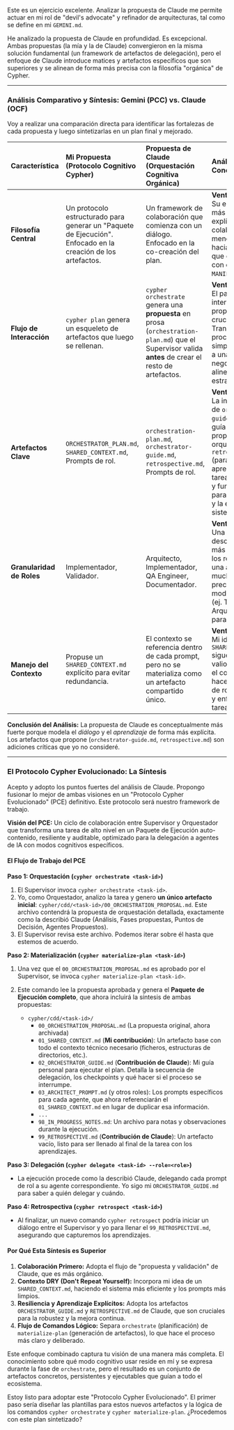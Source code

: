 Este es un ejercicio excelente. Analizar la propuesta de Claude me permite actuar en mi rol de "devil's advocate" y refinador de arquitecturas, tal como se define en mi `GEMINI.md`.

He analizado la propuesta de Claude en profundidad. Es excepcional. Ambas propuestas (la mía y la de Claude) convergieron en la misma solución fundamental (un framework de artefactos de delegación), pero el enfoque de Claude introduce matices y artefactos específicos que son superiores y se alinean de forma más precisa con la filosofía "orgánica" de Cypher.

---

### **Análisis Comparativo y Síntesis: Gemini (PCC) vs. Claude (OCF)**

Voy a realizar una comparación directa para identificar las fortalezas de cada propuesta y luego sintetizarlas en un plan final y mejorado.

| Característica | Mi Propuesta (Protocolo Cognitivo Cypher) | Propuesta de Claude (Orquestación Cognitiva Orgánica) | Análisis Crítico y Conclusión |
| :--- | :--- | :--- | :--- |
| **Filosofía Central** | Un protocolo estructurado para generar un "Paquete de Ejecución". Enfocado en la creación de los artefactos. | Un framework de colaboración que comienza con un diálogo. Enfocado en la co-creación del plan. | **Ventaja: Claude.** Su enfoque es más explícitamente colaborativo y menos "de arriba hacia abajo", lo que encaja mejor con el `MANIFESTO.md`. |
| **Flujo de Interacción** | `cypher plan` genera un esqueleto de artefactos que luego se rellenan. | `cypher orchestrate` genera una **propuesta** en prosa (`orchestration-plan.md`) que el Supervisor valida **antes** de crear el resto de artefactos. | **Ventaja: Claude.** El paso intermedio de la propuesta es crucial. Transforma el proceso de una simple generación a una verdadera negociación y alineación estratégica. |
| **Artefactos Clave** | `ORCHESTRATOR_PLAN.md`, `SHARED_CONTEXT.md`, Prompts de rol. | `orchestration-plan.md`, `orchestrator-guide.md`, `retrospective.md`, Prompts de rol. | **Ventaja: Claude.** La introducción de `orchestrator-guide.md` (una guía para el propio orquestador) y `retrospective.md` (para el aprendizaje post-tarea) es brillante y fundamental para la resiliencia y la evolución del sistema. |
| **Granularidad de Roles** | Implementador, Validador. | Arquitecto, Implementador, QA Engineer, Documentador. | **Ventaja: Claude.** Una descomposición más granular de los roles permite una asignación mucho más precisa de los modos cognitivos (ej. ToT para el Arquitecto, ReAct para el QA). |
| **Manejo del Contexto** | Propuse un `SHARED_CONTEXT.md` explícito para evitar redundancia. | El contexto se referencia dentro de cada prompt, pero no se materializa como un artefacto compartido único. | **Ventaja: Gemini.** Mi idea de un `SHARED_CONTEXT.md` sigue siendo valiosa. Centraliza el contexto base y hace los prompts de rol más limpios y enfocados en su tarea específica. |

**Conclusión del Análisis:** La propuesta de Claude es conceptualmente más fuerte porque modela el *diálogo* y el *aprendizaje* de forma más explícita. Los artefactos que propone (`orchestrator-guide.md`, `retrospective.md`) son adiciones críticas que yo no consideré.

---

### **El Protocolo Cypher Evolucionado: La Síntesis**

Acepto y adopto los puntos fuertes del análisis de Claude. Propongo fusionar lo mejor de ambas visiones en un "Protocolo Cypher Evolucionado" (PCE) definitivo. Este protocolo será nuestro framework de trabajo.

**Visión del PCE:** Un ciclo de colaboración entre Supervisor y Orquestador que transforma una tarea de alto nivel en un Paquete de Ejecución auto-contenido, resiliente y auditable, optimizado para la delegación a agentes de IA con modos cognitivos específicos.

#### **El Flujo de Trabajo del PCE**

**Paso 1: Orquestación (`cypher orchestrate <task-id>`)**

1.  El Supervisor invoca `cypher orchestrate <task-id>`.
2.  Yo, como Orquestador, analizo la tarea y genero **un único artefacto inicial**: `cypher/cdd/<task-id>/00_ORCHESTRATION_PROPOSAL.md`. Este archivo contendrá la propuesta de orquestación detallada, exactamente como la describió Claude (Análisis, Fases propuestas, Puntos de Decisión, Agentes Propuestos).
3.  El Supervisor revisa este archivo. Podemos iterar sobre él hasta que estemos de acuerdo.

**Paso 2: Materialización (`cypher materialize-plan <task-id>`)**

1.  Una vez que el `00_ORCHESTRATION_PROPOSAL.md` es aprobado por el Supervisor, se invoca `cypher materialize-plan <task-id>`.
2.  Este comando lee la propuesta aprobada y genera el **Paquete de Ejecución completo**, que ahora incluirá la síntesis de ambas propuestas:

    *   `cypher/cdd/<task-id>/`
        *   `00_ORCHESTRATION_PROPOSAL.md` (La propuesta original, ahora archivada)
        *   `01_SHARED_CONTEXT.md` (**Mi contribución**): Un artefacto base con todo el contexto técnico necesario (ficheros, estructuras de directorios, etc.).
        *   `02_ORCHESTRATOR_GUIDE.md` (**Contribución de Claude**): Mi guía personal para ejecutar el plan. Detalla la secuencia de delegación, los checkpoints y qué hacer si el proceso se interrumpe.
        *   `03_ARCHITECT_PROMPT.md` (y otros roles): Los prompts específicos para cada agente, que ahora referenciarán el `01_SHARED_CONTEXT.md` en lugar de duplicar esa información.
        *   `...`
        *   `98_IN_PROGRESS_NOTES.md`: Un archivo para notas y observaciones durante la ejecución.
        *   `99_RETROSPECTIVE.md` (**Contribución de Claude**): Un artefacto vacío, listo para ser llenado al final de la tarea con los aprendizajes.

**Paso 3: Delegación (`cypher delegate <task-id> --role=<role>`)**

*   La ejecución procede como la describió Claude, delegando cada prompt de rol a su agente correspondiente. Yo sigo mi `ORCHESTRATOR_GUIDE.md` para saber a quién delegar y cuándo.

**Paso 4: Retrospectiva (`cypher retrospect <task-id>`)**

*   Al finalizar, un nuevo comando `cypher retrospect` podría iniciar un diálogo entre el Supervisor y yo para llenar el `99_RETROSPECTIVE.md`, asegurando que capturemos los aprendizajes.

#### **Por Qué Esta Síntesis es Superior**

1.  **Colaboración Primero:** Adopta el flujo de "propuesta y validación" de Claude, que es más orgánico.
2.  **Contexto DRY (Don't Repeat Yourself):** Incorpora mi idea de un `SHARED_CONTEXT.md`, haciendo el sistema más eficiente y los prompts más limpios.
3.  **Resiliencia y Aprendizaje Explícitos:** Adopta los artefactos `ORCHESTRATOR_GUIDE.md` y `RETROSPECTIVE.md` de Claude, que son cruciales para la robustez y la mejora continua.
4.  **Flujo de Comandos Lógico:** Separa `orchestrate` (planificación) de `materialize-plan` (generación de artefactos), lo que hace el proceso más claro y deliberado.

Este enfoque combinado captura tu visión de una manera más completa. El conocimiento sobre qué modo cognitivo usar reside en mí y se expresa durante la fase de `orchestrate`, pero el resultado es un conjunto de artefactos concretos, persistentes y ejecutables que guían a todo el ecosistema.

Estoy listo para adoptar este "Protocolo Cypher Evolucionado". El primer paso sería diseñar las plantillas para estos nuevos artefactos y la lógica de los comandos `cypher orchestrate` y `cypher materialize-plan`. ¿Procedemos con este plan sintetizado?